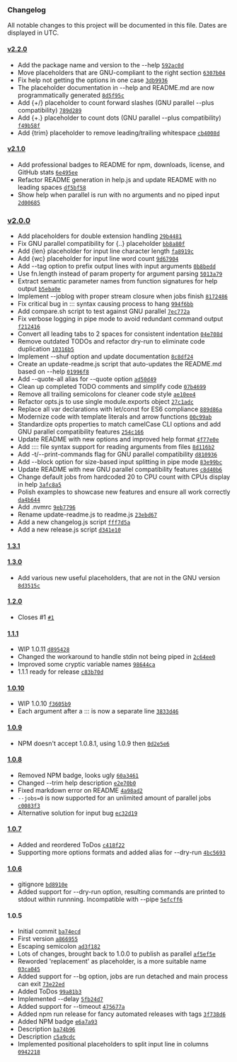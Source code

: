 ### Changelog

All notable changes to this project will be documented in this file. Dates are displayed in UTC.

#### [v2.2.0](https://github.com/flesler/parallel/compare/v2.1.0...v2.2.0)

- Add the package name and version to the --help [`592ac0d`](https://github.com/flesler/parallel/commit/592ac0d6f9861511de60c4fbe0b87f3c61bf8543)
- Move placeholders that are GNU-compliant to the right section [`6307b04`](https://github.com/flesler/parallel/commit/6307b049c850ed0725d08c0009c1977bcd3e5874)
- Fix help not getting the options in one case [`3db9936`](https://github.com/flesler/parallel/commit/3db9936faee86e43ed93ba4829f2f01837ea4f52)
- The placeholder documentation in --help and README.md are now programmatically generated [`8d5f95c`](https://github.com/flesler/parallel/commit/8d5f95cc81e29c4edafd5f8de6f972254d39a038)
- Add {+/} placeholder to count forward slashes (GNU parallel --plus compatibility) [`789d289`](https://github.com/flesler/parallel/commit/789d2897d985c10ff2c88023d19926623ab13455)
- Add {+.} placeholder to count dots (GNU parallel --plus compatibility) [`f49b58f`](https://github.com/flesler/parallel/commit/f49b58fc9a92c00f31068fee629784f631d42a96)
- Add {trim} placeholder to remove leading/trailing whitespace [`cb4008d`](https://github.com/flesler/parallel/commit/cb4008d40e378267ae5fe9741518b46ad0234123)

#### [v2.1.0](https://github.com/flesler/parallel/compare/v2.0.0...v2.1.0)

- Add professional badges to README for npm, downloads, license, and GitHub stats [`6e495ee`](https://github.com/flesler/parallel/commit/6e495ee62398731fd624a41d26547237e4e0ae33)
- Refactor README generation in help.js and update README with no leading spaces [`df5bf58`](https://github.com/flesler/parallel/commit/df5bf5825e65e738cf42f16d69db9b6236f23186)
- Show help when parallel is run with no arguments and no piped input [`2d00685`](https://github.com/flesler/parallel/commit/2d00685fcc05dbc19043a5366a6ea25722343280)

### [v2.0.0](https://github.com/flesler/parallel/compare/1.3.1...v2.0.0)

- Add placeholders for double extension handling [`29b4481`](https://github.com/flesler/parallel/commit/29b44819835ead96f3677f91229e5bbc5fcf0e69)
- Fix GNU parallel compatibility for {..} placeholder [`bb8a80f`](https://github.com/flesler/parallel/commit/bb8a80fd272976ed56ca75b24f926f958f2bdefe)
- Add {len} placeholder for input line character length [`fa8919c`](https://github.com/flesler/parallel/commit/fa8919c99c8319c7d6141117443e79c8a81ceed0)
- Add {wc} placeholder for input line word count [`9d67904`](https://github.com/flesler/parallel/commit/9d67904d65e8c364fd3b2709ef3235cdaf846fc9)
- Add --tag option to prefix output lines with input arguments [`0b8bedd`](https://github.com/flesler/parallel/commit/0b8bedd0f4a08e8efa1e7f0af424521de533c978)
- Use fn.length instead of param property for argument parsing [`5013a79`](https://github.com/flesler/parallel/commit/5013a798f8a01d898d1868abd47aa4fcefbdf736)
- Extract semantic parameter names from function signatures for help output [`b5eba0e`](https://github.com/flesler/parallel/commit/b5eba0e4424f06f87f26535e2cfdf5ceed39702f)
- Implement --joblog with proper stream closure when jobs finish [`8172486`](https://github.com/flesler/parallel/commit/8172486a3dfd819ce45c5b7f25386b80c254a9aa)
- Fix critical bug in ::: syntax causing process to hang [`994f6bb`](https://github.com/flesler/parallel/commit/994f6bb790ff2639f21a6f855dfa040df6051ac3)
- Add compare.sh script to test against GNU parallel [`7ec772a`](https://github.com/flesler/parallel/commit/7ec772af16ff5fb3f4149951aba1fda3bd747f32)
- Fix verbose logging in pipe mode to avoid redundant command output [`f212416`](https://github.com/flesler/parallel/commit/f212416ff2d4b109e324e7995b2a0aa89264826c)
- Convert all leading tabs to 2 spaces for consistent indentation [`04e708d`](https://github.com/flesler/parallel/commit/04e708de31373b1a71d2522504824443433011d6)
- Remove outdated TODOs and refactor dry-run to eliminate code duplication [`10316b5`](https://github.com/flesler/parallel/commit/10316b5975bab500071c8fd78450e04be7ae5d35)
- Implement --shuf option and update documentation [`8c8df24`](https://github.com/flesler/parallel/commit/8c8df247fccc5fb183e26d28040f037b45fcfc64)
- Create an update-readme.js script that auto-updates the README.md based on --help [`01996f8`](https://github.com/flesler/parallel/commit/01996f85ca341d8a0175dc6bad587920a3fefd1f)
- Add --quote-all alias for --quote option [`ad50d49`](https://github.com/flesler/parallel/commit/ad50d49ed6a65ac13fea5bd767edba7e0d7d0238)
- Clean up completed TODO comments and simplify code [`07b4699`](https://github.com/flesler/parallel/commit/07b469926e4fe2a4326a6989809286daab6aee9e)
- Remove all trailing semicolons for cleaner code style [`ae10ee4`](https://github.com/flesler/parallel/commit/ae10ee4eee53c782a89be2849ccbc4b2cc926436)
- Refactor opts.js to use single module.exports object [`27c1adc`](https://github.com/flesler/parallel/commit/27c1adcd49669f12eefc442d00c96a6a883f95f0)
- Replace all var declarations with let/const for ES6 compliance [`889d86a`](https://github.com/flesler/parallel/commit/889d86a808066656078675b02b2d57644bc27842)
- Modernize code with template literals and arrow functions [`00c99ab`](https://github.com/flesler/parallel/commit/00c99ab13c5fd72f5695648d81a9687ed5f2e07c)
- Standardize opts properties to match camelCase CLI options and add GNU parallel compatibility features [`254c166`](https://github.com/flesler/parallel/commit/254c16642a9876cd903ff9b02b2199175d8b3ba1)
- Update README with new options and improved help format [`4f77e0e`](https://github.com/flesler/parallel/commit/4f77e0ee330b18eac867d830b160dad2ade7dba6)
- Add :::: file syntax support for reading arguments from files [`8d116b2`](https://github.com/flesler/parallel/commit/8d116b21a66c6022c3c96ef2440a198e48f26df8)
- Add -t/--print-commands flag for GNU parallel compatibility [`d810936`](https://github.com/flesler/parallel/commit/d810936cb97da4201f418167958063f34729c49d)
- Add --block option for size-based input splitting in pipe mode [`83e99bc`](https://github.com/flesler/parallel/commit/83e99bc2f4dc40f07d39eee45226536a88847394)
- Update README with new GNU parallel compatibility features [`c8d40b6`](https://github.com/flesler/parallel/commit/c8d40b6c4cdcea46666ac661c107c326d3ad693e)
- Change default jobs from hardcoded 20 to CPU count with CPUs display in help [`3afc8a5`](https://github.com/flesler/parallel/commit/3afc8a554c212b7f051dd8d111ee5515fb06e4e3)
- Polish examples to showcase new features and ensure all work correctly [`da4b644`](https://github.com/flesler/parallel/commit/da4b644bc1ff590d0ebc5b03fe61f87dae10ca46)
- Add .nvmrc [`9eb7796`](https://github.com/flesler/parallel/commit/9eb7796f5b557a707b49c94a4c1e37ae10c9bafb)
- Rename update-readme.js to readme.js [`23ebd67`](https://github.com/flesler/parallel/commit/23ebd677ebf5091eb7ae0a833381ce3cd73ba6b2)
- Add a new changelog.js script [`fff7d5a`](https://github.com/flesler/parallel/commit/fff7d5aecd8cd00fd991ff0abdd411a3988a1b6a)
- Add a new release.js script [`d341e10`](https://github.com/flesler/parallel/commit/d341e10c892bf21bd2f38fd7c0b4b9508394a55d)

#### [1.3.1](https://github.com/flesler/parallel/compare/1.3.0...1.3.1)

#### [1.3.0](https://github.com/flesler/parallel/compare/1.2.0...1.3.0)

- Add various new useful placeholders, that are not in the GNU version [`8d3515c`](https://github.com/flesler/parallel/commit/8d3515ca91b7d2f14eb3369c6c717003289aa3c7)

#### [1.2.0](https://github.com/flesler/parallel/compare/1.1.1...1.2.0)

- Closes #1 [`#1`](https://github.com/flesler/parallel/issues/1)

#### [1.1.1](https://github.com/flesler/parallel/compare/1.0.10...1.1.1)

- WIP 1.0.11 [`d895428`](https://github.com/flesler/parallel/commit/d895428e187f49c472e6fdcafeb74596a1c6753d)
- Changed the workaround to handle stdin not being piped in [`2c64ee0`](https://github.com/flesler/parallel/commit/2c64ee0bbec45f8e39bbe882fa8ccbe9d3711983)
- Improved some cryptic variable names [`98644ca`](https://github.com/flesler/parallel/commit/98644ca552b7ceff486be5142103c0fc4f6eee7c)
- 1.1.1 ready for release [`c83b70d`](https://github.com/flesler/parallel/commit/c83b70de221b169796cdf44fd7751fe2ffcd10fd)

#### [1.0.10](https://github.com/flesler/parallel/compare/1.0.9...1.0.10)

- WIP 1.0.10 [`f3605b9`](https://github.com/flesler/parallel/commit/f3605b9e3d7f1dd07239c3f94f903e21e9acbe73)
- Each argument after a ::: is now a separate line [`3833d46`](https://github.com/flesler/parallel/commit/3833d46a6fbb903b2662f66e6930439f200d968e)

#### [1.0.9](https://github.com/flesler/parallel/compare/1.0.8...1.0.9)

- NPM doesn't accept 1.0.8.1, using 1.0.9 then [`0d2e5e6`](https://github.com/flesler/parallel/commit/0d2e5e6174390b24bc3d33c85bad569a038e1013)

#### [1.0.8](https://github.com/flesler/parallel/compare/1.0.7...1.0.8)

- Removed NPM badge, looks ugly [`60a3461`](https://github.com/flesler/parallel/commit/60a3461f0736d524caab986cbc258836290f59bc)
- Changed --trim help description [`e2e70b0`](https://github.com/flesler/parallel/commit/e2e70b08e675a39b5163eeb79610f293f7a1f505)
- Fixed markdown error on README [`4a98ad2`](https://github.com/flesler/parallel/commit/4a98ad2f66b6e1c5a1ad153423bea14a56abbbe0)
- `--jobs=0` is now supported for an unlimited amount of parallel jobs [`c0083f3`](https://github.com/flesler/parallel/commit/c0083f34d733d294e63f9885da7b5668ed4c0803)
- Alternative solution for input bug [`ec32d19`](https://github.com/flesler/parallel/commit/ec32d197ded48168b3b4384869db2dd5e1620d55)

#### [1.0.7](https://github.com/flesler/parallel/compare/1.0.6...1.0.7)

- Added and reordered ToDos [`c418f22`](https://github.com/flesler/parallel/commit/c418f22e42f6d73e79c33e81a8c176d7470a8899)
- Supporting more options formats and added alias for --dry-run [`4bc5693`](https://github.com/flesler/parallel/commit/4bc56938a6e128ec2fdde2ffd8af491f89c6f62f)

#### [1.0.6](https://github.com/flesler/parallel/compare/1.0.5...1.0.6)

- gitignore [`bd8910e`](https://github.com/flesler/parallel/commit/bd8910ec10d600cece8183ff5a22877dca102326)
- Added support for --dry-run option, resulting commands are printed to stdout within runnning. Incompatible with --pipe [`5efcff6`](https://github.com/flesler/parallel/commit/5efcff6f0a016173ac00efc87a34a43bbbd96526)

#### 1.0.5

- Initial commit [`ba74ecd`](https://github.com/flesler/parallel/commit/ba74ecd9200a637d2fc098ab9bfe7234a2141a4d)
- First version [`a866955`](https://github.com/flesler/parallel/commit/a866955338c95c11274a7d35a01062962fe918b5)
- Escaping semicolon [`ad3f182`](https://github.com/flesler/parallel/commit/ad3f182193eb365edecb0b9dcedef1738e04c065)
- Lots of changes, brought back to 1.0.0 to publish as parallel [`af5ef5e`](https://github.com/flesler/parallel/commit/af5ef5e21065b409fb6f5f07424a273c146ec9ac)
- Reworded 'replacement' as placeholder, is a more suitable name [`03ca045`](https://github.com/flesler/parallel/commit/03ca0455ed0b7d71f8af3cbd8e0627afa7bcf63c)
- Added support for --bg option, jobs are run detached and main process can exit [`73e22ed`](https://github.com/flesler/parallel/commit/73e22ed9d18df52165afd37547bef7f208677d6d)
- Added ToDos [`99a81b3`](https://github.com/flesler/parallel/commit/99a81b3717df0f40e0003386a75f6ed86a726fab)
- Implemented --delay [`5fb24d7`](https://github.com/flesler/parallel/commit/5fb24d7d14a83be8308df8ed86bce3c45b9b4c41)
- Added support for --timeout [`475677a`](https://github.com/flesler/parallel/commit/475677a5926ee140e1436c49709b62e7c20fbaef)
- Added npm run release for fancy automated releases with tags [`3f738d6`](https://github.com/flesler/parallel/commit/3f738d6ba7bc8b74cc117ccc788e6ef064bcf968)
- Added NPM badge [`e6a7a93`](https://github.com/flesler/parallel/commit/e6a7a930e65d55040f2543459b84d0252e7c276f)
- Description [`ba74b96`](https://github.com/flesler/parallel/commit/ba74b9670adcb24aa2989b7bf9ad58c400dde8d6)
- Description [`c5a9cdc`](https://github.com/flesler/parallel/commit/c5a9cdcf2b8942aed3a20d316e9dcba66d4760af)
- Implemented positional placeholders to split input line in columns [`0942218`](https://github.com/flesler/parallel/commit/09422183e27ba72992c4956ca5010581ada45022)
